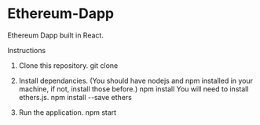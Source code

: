 # Ethereum-Dapp
Ethereum Dapp built in React.

Instructions

1. Clone this repository.
      git clone

2. Install dependancies. (You should have nodejs and npm installed in your machine, if not, install those before.)
      npm install
  You will need to install ethers.js. 
      npm install --save ethers

3. Run the application.
      npm start
